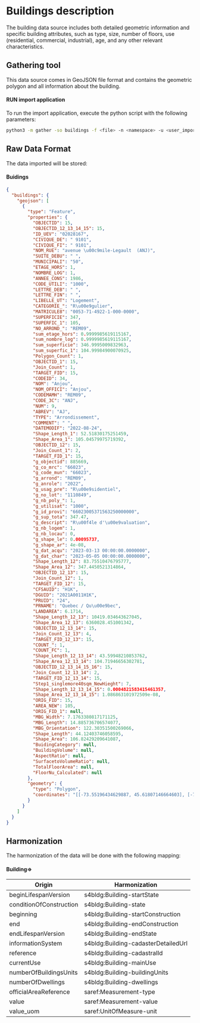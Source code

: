 # Buildings description

The building data source includes both detailed geometric information and specific building attributes, such as type,
size, number of floors, use (residential, commercial, industrial), age, and any other relevant characteristics.

## Gathering tool

This data source comes in GeoJSON file format and contains the geometric polygon and all information about the building.

#### RUN import application

To run the import application, execute the python script with the following parameters:

```bash
python3 -m gather -so buildings -f <file> -n <namespace> -u <user_importing> -tz <file_timezone> -st <storage>
```

## Raw Data Format

The data imported will be stored:

#### Buidings

````json
{
  "buildings": {
    "geojson": [
      {
        "type": "Feature",
        "properties": {
          "OBJECTID": 15,
          "OBJECTID_12_13_14_15": 15,
          "ID_UEV": "02028167",
          "CIVIQUE_DE": " 9101",
          "CIVIQUE_FI": " 9101",
          "NOM_RUE": "avenue \u00c9mile-Legault  (ANJ)",
          "SUITE_DEBU": " ",
          "MUNICIPALI": "50",
          "ETAGE_HORS": 1,
          "NOMBRE_LOG": 1,
          "ANNEE_CONS": 1986,
          "CODE_UTILI": "1000",
          "LETTRE_DEB": " ",
          "LETTRE_FIN": " ",
          "LIBELLE_UT": "Logement",
          "CATEGORIE_": "R\u00e9gulier",
          "MATRICULE8": "0053-71-4922-1-000-0000",
          "SUPERFICIE": 347,
          "SUPERFIC_1": 105,
          "NO_ARROND_": "REM09",
          "sum_etage_hors": 0.9999985619115167,
          "sum_nombre_log": 0.9999985619115167,
          "sum_superficie": 346.9995009832963,
          "sum_superfic_1": 104.99984900070925,
          "Polygon_Count": 1,
          "OBJECTID_1": 15,
          "Join_Count": 1,
          "TARGET_FID": 15,
          "CODEID": 34,
          "NOM": "Anjou",
          "NOM_OFFICI": "Anjou",
          "CODEMAMH": "REM09",
          "CODE_3C": "ANJ",
          "NUM": 9,
          "ABREV": "AJ",
          "TYPE": "Arrondissement",
          "COMMENT": " ",
          "DATEMODIF": "2022-08-24",
          "Shape_Length_1": 52.51830175251459,
          "Shape_Area_1": 105.04579975719392,
          "OBJECTID_12": 15,
          "Join_Count_1": 2,
          "TARGET_FID_1": 15,
          "g_objectid": 885669,
          "g_co_mrc": "66023",
          "g_code_mun": "66023",
          "g_arrond": "REM09",
          "g_anrole": "2022",
          "g_usag_pre": "R\u00e9sidentiel",
          "g_no_lot": "1110849",
          "g_nb_poly_": 1,
          "g_utilisat": "1000",
          "g_id_provi": "66023005371563250000000",
          "g_sup_tota": 347.47,
          "g_descript": "R\u00f4le d'\u00e9valuation",
          "g_nb_logem": 1,
          "g_nb_locau": 0,
          "g_shape_le": 0.00095737,
          "g_shape_ar": 4e-08,
          "g_dat_acqu": "2023-03-13 00:00:00.0000000",
          "g_dat_char": "2023-05-05 00:00:00.0000000",
          "Shape_Length_12": 83.75510476795777,
          "Shape_Area_12": 347.4450521314864,
          "OBJECTID_12_13": 15,
          "Join_Count_12": 1,
          "TARGET_FID_12": 15,
          "CFSAUID": "H1K",
          "DGUID": "2021A0011H1K",
          "PRUID": "24",
          "PRNAME": "Quebec / Qu\u00e9bec",
          "LANDAREA": 6.1714,
          "Shape_Length_12_13": 10419.034643627045,
          "Shape_Area_12_13": 6360028.451001342,
          "OBJECTID_12_13_14": 15,
          "Join_Count_12_13": 4,
          "TARGET_FID_12_13": 15,
          "COUNT_": 1,
          "COUNT_FC": 1,
          "Shape_Length_12_13_14": 43.59948210853762,
          "Shape_Area_12_13_14": 104.71946656302781,
          "OBJECTID_12_13_14_15_16": 15,
          "Join_Count_12_13_14": 2,
          "TARGET_FID_12_13_14": 15,
          "Step1_singlemore40sqm_NewHieght": 7,
          "Shape_Length_12_13_14_15": 0.0004821583415461357,
          "Shape_Area_12_13_14_15": 1.086863101972509e-08,
          "ORIG_FID": 15,
          "AREA_NEW": 105,
          "ORIG_FID_1": null,
          "MBG_Width": 7.1763380817171125,
          "MBG_Length": 14.885736706574077,
          "MBG_Orientation": 122.30351500269066,
          "Shape_Length": 44.12403746058595,
          "Shape_Area": 106.82429209641087,
          "BuidingCategory": null,
          "BuildingVolume": null,
          "AspectRatio": null,
          "SurfacetoVolumeRatio": null,
          "TotalFloorArea": null,
          "FloorNu_Calculated": null
        },
        "geometry": {
          "type": "Polygon",
          "coordinates": "[[-73.55196434629887, 45.61807146664603], [-73.5520134721315, 45.618016864503865], [-73.55185207250884, 45.61794535679895], [-73.55180294786413, 45.617999958871835], [-73.55196434629887, 45.61807146664603]]"
        }
      }
    ]
  }
}
````

## Harmonization

The harmonization of the data will be done with the following mapping:

#### Building=>

| Origin                  | Harmonization                       |
|-------------------------|-------------------------------------|
| beginLifespanVersion    | s4bldg:Building-startState          | 
| conditionOfConstruction | s4bldg:Building-state               |
| beginning               | s4bldg:Building-startConstruction   |
| end                     | s4bldg:Building-endConstruction     |
| endLifespanVersion      | s4bldg:Building-endState            |
| informationSystem       | s4bldg:Building-cadasterDetailedUrl |
| reference               | s4bldg:Building-cadastralId         |
| currentUse              | s4bldg:Building-mainUse             |
| numberOfBuildingsUnits  | s4bldg:Building-buildingUnits       |
| numberOfDwellings       | s4bldg:Building-dwellings           |
| officialAreaReference   | saref:Measurement-type              |
| value                   | saref:Measurement-value             |
| value_uom               | saref:UnitOfMeasure-unit            |

